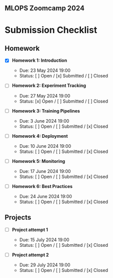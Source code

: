 ## MLOPS Zoomcamp 2024

# Submission Checklist

## Homework

- [x] **Homework 1: Introduction**
  - Due: 23 May 2024 19:00
  - Status: [ ] Open / [x] Submitted / [ ] Closed

- [ ] **Homework 2: Experiment Tracking**
  - Due: 27 May 2024 19:00
  - Status: [x] Open / [ ] Submitted / [ ] Closed

- [ ] **Homework 3: Training Pipelines**
  - Due: 3 June 2024 19:00
  - Status: [ ] Open / [ ] Submitted / [x] Closed

- [ ] **Homework 4: Deployment**
  - Due: 10 June 2024 19:00
  - Status: [ ] Open / [ ] Submitted / [x] Closed

- [ ] **Homework 5: Monitoring**
  - Due: 17 June 2024 19:00
  - Status: [ ] Open / [ ] Submitted / [x] Closed

- [ ] **Homework 6: Best Practices**
  - Due: 24 June 2024 19:00
  - Status: [ ] Open / [ ] Submitted / [x] Closed

## Projects

- [ ] **Project attempt 1**
  - Due: 15 July 2024 19:00
  - Status: [ ] Open / [ ] Submitted / [x] Closed

- [ ] **Project attempt 2**
  - Due: 29 July 2024 19:00
  - Status: [ ] Open / [ ] Submitted / [x] Closed
